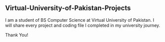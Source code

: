 ## Virtual-University-of-Pakistan-Projects
I am a student of BS Computer Science at Virtual University of Pakistan. I will share every project and coding file I completed in my university journey.


Thank You!
